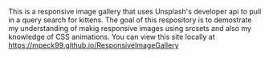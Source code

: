 This is a responsive image gallery that uses Unsplash's developer api to pull in a query search for kittens. The goal of this respository is to demostrate my understanding of makig responsive images using srcsets and also my knowledge of CSS animations. 
You can view this site locally at https://mpeck99.github.io/ResponsiveImageGallery